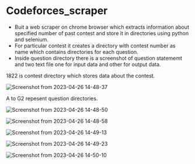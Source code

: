 # Codeforces_scraper
- Buit a web scraper on chrome browser which extracts information about specified number of past contest and store it in directories using python and selenium.
- For particular contest it creates a directory with contest number as name which contains directories for each question.
- Inside question directory there is a screenshot of question statememt and two text file one for input data and other for output data.

1822 is contest directory which stores data about the contest.

![Screenshot from 2023-04-26 14-48-37](https://user-images.githubusercontent.com/95877070/234533136-936b327d-21fd-4064-ad0e-3ad3698215c6.png)

A to G2 repesent question directories.

![Screenshot from 2023-04-26 14-48-50](https://user-images.githubusercontent.com/95877070/234533204-6419846a-3727-4916-b498-b01517ef6022.png)

![Screenshot from 2023-04-26 14-48-58](https://user-images.githubusercontent.com/95877070/234533235-54a9a4ed-e3ee-42b1-a467-0b38b1afa81e.png)

![Screenshot from 2023-04-26 14-49-13](https://user-images.githubusercontent.com/95877070/234533252-6848f59d-14b3-438e-8d74-5598ac25b14c.png)

![Screenshot from 2023-04-26 14-49-23](https://user-images.githubusercontent.com/95877070/234533275-12cdd6b7-19be-460e-b94d-24f7d6122b0e.png)

![Screenshot from 2023-04-26 14-50-10](https://user-images.githubusercontent.com/95877070/234533301-a1f7c07a-5412-43b2-b249-eea5ecb1c19b.png)
